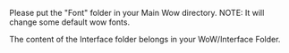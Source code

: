 Please put the "Font" folder in your Main Wow directory. NOTE: It will change some default wow fonts.

The content of the Interface folder belongs in your WoW/Interface Folder.